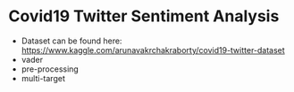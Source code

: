 # Covid19 Twitter Sentiment Analysis
- Dataset can be found here: https://www.kaggle.com/arunavakrchakraborty/covid19-twitter-dataset
- vader
- pre-processing
- multi-target
